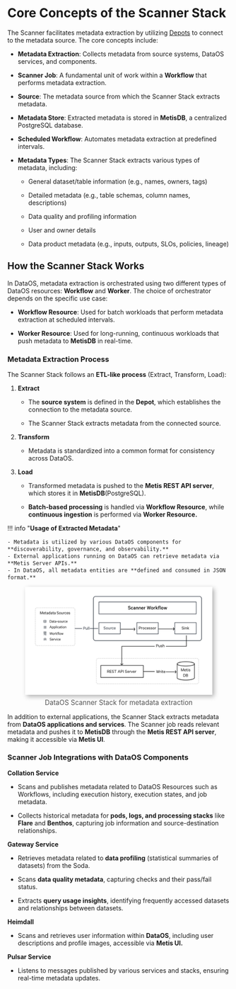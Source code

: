 # Core Concepts of the Scanner Stack

The Scanner facilitates metadata extraction by utilizing [Depots](/resources/depot/index) to connect to the metadata source.  The core concepts include:

* **Metadata Extraction**: Collects metadata from source systems, DataOS services, and components.

* **Scanner Job**: A fundamental unit of work within a **Workflow** that performs metadata extraction.

* **Source**: The metadata source from which the Scanner Stack extracts metadata.

* **Metadata Store**: Extracted metadata is stored in **MetisDB**, a centralized PostgreSQL database.

* **Scheduled Workflow**: Automates metadata extraction at predefined intervals.

* **Metadata Types**: The Scanner Stack extracts various types of metadata, including:

    * General dataset/table information (e.g., names, owners, tags)

    * Detailed metadata (e.g., table schemas, column names, descriptions)

    * Data quality and profiling information

    * User and owner details

    * Data product metadata (e.g., inputs, outputs, SLOs, policies, lineage)

## How the Scanner Stack Works

In DataOS, metadata extraction is orchestrated using two different types of DataOS resources: **Workflow** and **Worker**. The choice of orchestrator depends on the specific use case:

* **Workflow Resource**: Used for batch workloads that perform metadata extraction at scheduled intervals.

* **Worker Resource**: Used for long-running, continuous workloads that push metadata to **MetisDB** in real-time.

### **Metadata Extraction Process**

The Scanner Stack follows an **ETL-like process** (Extract, Transform, Load):

1. **Extract**

    * The **source system** is defined in the **Depot**, which establishes the connection to the metadata source.

    * The Scanner Stack extracts metadata from the connected source.

2. **Transform**

    * Metadata is standardized into a common format for consistency across DataOS.

3. **Load**

    * Transformed metadata is pushed to the **Metis REST API server**, which stores it in **MetisDB**(PostgreSQL).

    * **Batch-based processing** is handled via **Workflow Resource**, while **continuous ingestion** is performed via **Worker Resource.**

!!! info "**Usage of Extracted Metadata**"

    - Metadata is utilized by various DataOS components for **discoverability, governance, and observability.**
    - External applications running on DataOS can retrieve metadata via **Metis Server APIs.**
    - In DataOS, all metadata entities are **defined and consumed in JSON format.**
    
    
<figure style="text-align: center;">
  <img src="/resources/stacks/scanner/scanner_img/scanner_framework.png" class="center" style="width:45rem; display: block; margin: 0 auto; box-shadow: 4px 4px 10px rgba(0, 0, 0, 0.3);" />
  <figcaption style="margin-top: 0.5rem; font-size: 0.95rem; color: #555;">
    DataOS Scanner Stack for metadata extraction
  </figcaption>
</figure>


In addition to external applications, the Scanner Stack extracts metadata from **DataOS applications and services**. The Scanner job reads relevant metadata and pushes it to **MetisDB** through the **Metis REST API server**, making it accessible via **Metis UI**.⁠

### **Scanner Job Integrations with DataOS Components**

**Collation Service**

* Scans and publishes metadata related to DataOS Resources such as Workflows, including execution history, execution states, and job metadata.

* Collects historical metadata for **pods, logs, and processing stacks** like **Flare** and **Benthos**, capturing job information and source-destination relationships.


**Gateway Service**

* Retrieves metadata related to **data profiling** (statistical summaries of datasets) from the Soda.

* Scans **data quality metadata**, capturing checks and their pass/fail status.

* Extracts **query usage insights**, identifying frequently accessed datasets and relationships between datasets.


**Heimdall**

* Scans and retrieves user information within **DataOS**, including user descriptions and profile images, accessible via **Metis UI.** 


**Pulsar Service**

* Listens to messages published by various services and stacks, ensuring real-time metadata updates.




